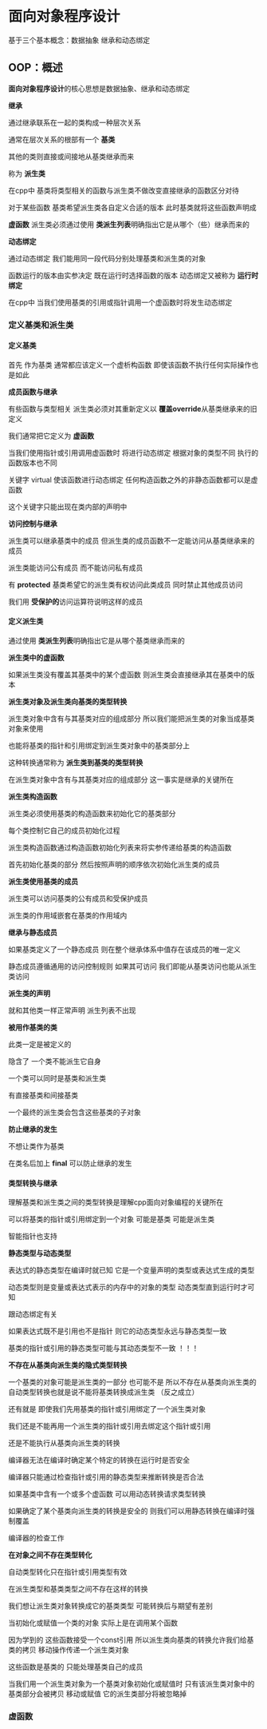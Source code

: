 # 面向对象程序设计

基于三个基本概念：数据抽象 继承和动态绑定

## OOP：概述

**面向对象程序设计**的核心思想是数据抽象、继承和动态绑定

**继承**

通过继承联系在一起的类构成一种层次关系

通常在层次关系的根部有一个 **基类**

其他的类则直接或间接地从基类继承而来

称为 **派生类**

在cpp中 基类将类型相关的函数与派生类不做改变直接继承的函数区分对待

对于某些函数 基类希望派生类各自定义合适的版本 此时基类就将这些函数声明成

**虚函数**	派生类必须通过使用 **类派生列表**明确指出它是从哪个（些）继承而来的

**动态绑定**

通过动态绑定 我们能用同一段代码分别处理基类和派生类的对象

函数运行的版本由实参决定 既在运行时选择函数的版本 动态绑定又被称为 **运行时绑定**

在cpp中 当我们使用基类的引用或指针调用一个虚函数时将发生动态绑定

### 定义基类和派生类

#### 定义基类

首先 作为基类 通常都应该定义一个虚析构函数 即使该函数不执行任何实际操作也是如此

**成员函数与继承**

有些函数与类型相关 派生类必须对其重新定义以 **覆盖override**从基类继承来的旧定义

我们通常把它定义为 **虚函数**

当我们使用指针或引用调用虚函数时 将进行动态绑定 根据对象的类型不同 执行的函数版本也不同

关键字 virtual 使该函数进行动态绑定 任何构造函数之外的非静态函数都可以是虚函数

这个关键字只能出现在类内部的声明中

**访问控制与继承**

派生类可以继承基类中的成员 但派生类的成员函数不一定能访问从基类继承来的成员

派生类能访问公有成员 而不能访问私有成员 

有 **protected** 基类希望它的派生类有权访问此类成员 同时禁止其他成员访问

我们用 **受保护的**访问运算符说明这样的成员

#### 定义派生类

通过使用 **类派生列表**明确指出它是从哪个基类继承而来的

**派生类中的虚函数**

如果派生类没有覆盖其基类中的某个虚函数 则派生类会直接继承其在基类中的版本

**派生类对象及派生类向基类的类型转换**

派生类对象中含有与其基类对应的组成部分 所以我们能把派生类的对象当成基类对象来使用

也能将基类的指针和引用绑定到派生类对象中的基类部分上

这种转换通常称为 **派生类到基类的类型转换**

在派生类对象中含有与其基类对应的组成部分 这一事实是继承的关键所在

**派生类构造函数**

派生类必须使用基类的构造函数来初始化它的基类部分

每个类控制它自己的成员初始化过程

派生类构造函数通过构造函数初始化列表来将实参传递给基类的构造函数

首先初始化基类的部分 然后按照声明的顺序依次初始化派生类的成员

**派生类使用基类的成员**

派生类可以访问基类的公有成员和受保护成员

派生类的作用域嵌套在基类的作用域内

**继承与静态成员**

如果基类定义了一个静态成员 则在整个继承体系中值存在该成员的唯一定义

静态成员遵循通用的访问控制规则 如果其可访问 我们即能从基类访问也能从派生类访问

**派生类的声明**

就和其他类一样正常声明 派生列表不出现

**被用作基类的类**

此类一定是被定义的

隐含了 一个类不能派生它自身

一个类可以同时是基类和派生类

有直接基类和间接基类

一个最终的派生类会包含这些基类的子对象

**防止继承的发生**

不想让类作为基类

在类名后加上 **final**	可以防止继承的发生

#### 类型转换与继承

理解基类和派生类之间的类型转换是理解cpp面向对象编程的关键所在

可以将基类的指针或引用绑定到一个对象 可能是基类 可能是派生类

智能指针也支持

**静态类型与动态类型**

表达式的静态类型在编译时就已知 它是一个变量声明的类型或表达式生成的类型

动态类型则是变量或表达式表示的内存中的对象的类型 动态类型直到运行时才可知

跟动态绑定有关

如果表达式既不是引用也不是指针 则它的动态类型永远与静态类型一致

基类的指针或引用的静态类型可能与其动态类型不一致 ！！！

**不存在从基类向派生类的隐式类型转换**

一个基类的对象可能是派生类的一部分 也可能不是 所以不存在从基类向派生类的自动类型转换也就是说不能将基类转换成派生类 （反之成立）

还有就是 即使我们先用基类的指针或引用绑定了一个派生类对象

我们还是不能再用一个派生类的指针或引用去绑定这个指针或引用

还是不能执行从基类向派生类的转换

编译器无法在编译时确定某个特定的转换在运行时是否安全

编译器只能通过检查指针或引用的静态类型来推断转换是否合法

如果基类中含有一个或多个虚函数 可以用动态转换请求类型转换

如果确定了某个基类向派生类的转换是安全的 则我们可以用静态转换在编译时强制覆盖

编译器的检查工作

**在对象之间不存在类型转化**

自动类型转化只在指针或引用类型有效

在派生类型和基类类型之间不存在这样的转换

我们想让派生类对象转换成它的基类类型 可能转换后与期望有差别

当初始化或赋值一个类的对象 实际上是在调用某个函数

因为学到的 这些函数接受一个const引用 所以派生类向基类的转换允许我们给基类的拷贝 移动操作传递一个派生类对象

这些函数是基类的 只能处理基类自己的成员

当我们用一个派生类对象为一个基类对象初始化或赋值时 只有该派生类对象中的基类部分会被拷贝 移动或赋值 它的派生类部分将被忽略掉





### 虚函数

